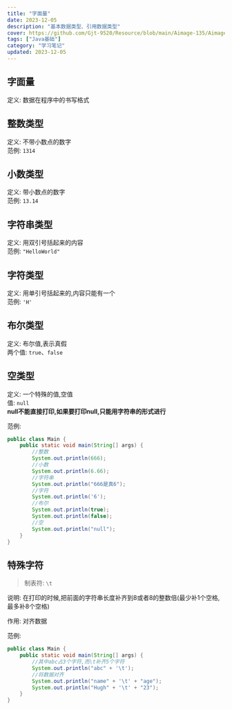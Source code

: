 ```yaml
---
title: "字面量"
date: 2023-12-05
description: "基本数据类型、引用数据类型"
cover: https://github.com/Gjt-9520/Resource/blob/main/Aimage-135/Aimage69.jpg?raw=true
tags: ["Java基础"]
category: "学习笔记"
updated: 2023-12-05
---
```


## 字面量

定义: 数据在程序中的书写格式

## 整数类型

定义: 不带小数点的数字   
范例: `1314`  

## 小数类型

定义: 带小数点的数字   
范例: `13.14`   

## 字符串类型

定义: 用双引号括起来的内容   
范例: `"HelloWorld"`  

## 字符类型

定义: 用单引号括起来的,内容只能有一个   
范例: `'H'`   

## 布尔类型

定义: 布尔值,表示真假   
两个值: `true`、`false`   
  
## 空类型

定义: 一个特殊的值,空值   
值: `null`   
**null不能直接打印,如果要打印null,只能用字符串的形式进行**   

范例: 

```java
public class Main {
    public static void main(String[] args) {
        //整数
        System.out.println(666); 
        //小数
        System.out.println(6.66); 
        //字符串
        System.out.println("666是真6"); 
        //字符
        System.out.println('6'); 
        //布尔
        System.out.println(true); 
        System.out.println(false); 
        //空
        System.out.println("null"); 
    }
}
```

## 特殊字符
 
> 制表符: `\t`    

说明: 在打印的时候,把前面的字符串长度补齐到8或者8的整数倍(最少补1个空格,最多补8个空格)   
 
作用: 对齐数据  

范例: 

```java
public class Main {
    public static void main(String[] args) {
        //其中abc占3个字符,而\t补齐5个字符
        System.out.println("abc" + '\t'); 
        //将数据对齐
        System.out.println("name" + '\t' + "age"); 
        System.out.println("Hugh" + '\t' + "23"); 
    }
}
```